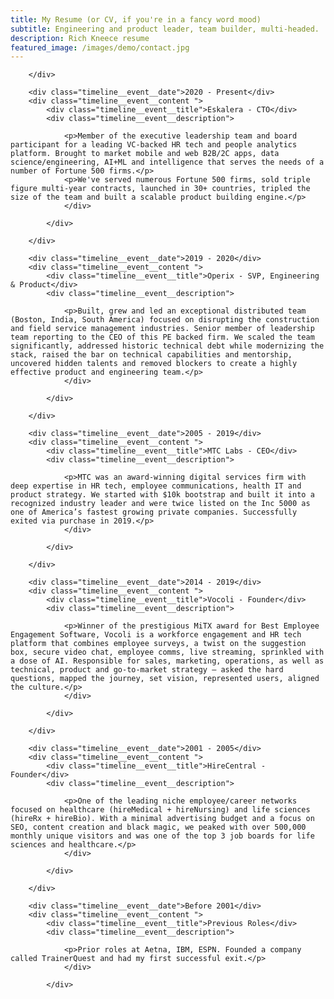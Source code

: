 ```yaml
---
title: My Resume (or CV, if you're in a fancy word mood)
subtitle: Engineering and product leader, team builder, multi-headed.
description: Rich Kneece resume
featured_image: /images/demo/contact.jpg
---
```


<!-- begin timeline -->
<div class="timeline">
	
<!-- begin first event -->
<div class="timeline__event  animated fadeInUp delay-3s timeline__event--type1">
		<div class="timeline__event__icon ">
			<!-- <i class="lni-sport"></i>-->

		</div>  

		<div class="timeline__event__date">2020 - Present</div>  
		<div class="timeline__event__content ">
			<div class="timeline__event__title">Eskalera - CTO</div>    
			<div class="timeline__event__description">
				
				<p>Member of the executive leadership team and board participant for a leading VC-backed HR tech and people analytics platform. Brought to market mobile and web B2B/2C apps, data science/engineering, AI+ML and intelligence that serves the needs of a number of Fortune 500 firms.</p>
				<p>We've served numerous Fortune 500 firms, sold triple figure multi-year contracts, launched in 30+ countries, tripled the size of the team and built a scalable product building engine.</p>
      			</div>

    		</div>

</div>
<!-- end first event -->


<!-- begin second event -->
<div class="timeline__event  animated fadeInUp delay-3s timeline__event--type2">
		<div class="timeline__event__icon ">
			<!-- <i class="lni-sport"></i>-->

		</div>  

		<div class="timeline__event__date">2019 - 2020</div>  
		<div class="timeline__event__content ">
			<div class="timeline__event__title">Operix - SVP, Engineering & Product</div>    
			<div class="timeline__event__description">
				
				<p>Built, grew and led an exceptional distributed team (Boston, India, South America) focused on disrupting the construction and field service management industries. Senior member of leadership team reporting to the CEO of this PE backed firm. We scaled the team significantly, addressed historic technical debt while modernizing the stack, raised the bar on technical capabilities and mentorship, uncovered hidden talents and removed blockers to create a highly effective product and engineering team.</p>
      			</div>

    		</div>

</div>
<!-- end second event -->

<!-- begin third event -->

<!-- end third event -->

<!-- begin fourth event -->

<div class="timeline__event  animated fadeInUp delay-3s timeline__event--type3">
		<div class="timeline__event__icon ">
			<!-- <i class="lni-sport"></i>-->

		</div>  

		<div class="timeline__event__date">2005 - 2019</div>  
		<div class="timeline__event__content ">
			<div class="timeline__event__title">MTC Labs - CEO</div>    
			<div class="timeline__event__description">
				
				<p>MTC was an award-winning digital services firm with deep expertise in HR tech, employee communications, health IT and product strategy. We started with $10k bootstrap and built it into a recognized industry leader and were twice listed on the Inc 5000 as one of America’s fastest growing private companies. Successfully exited via purchase in 2019.</p>
      			</div>

    		</div>

</div>

<!-- end fourth event -->


<!-- begin fifth event -->
<div class="timeline__event  animated fadeInUp delay-3s timeline__event--type1">
		<div class="timeline__event__icon ">
			<!-- <i class="lni-sport"></i>-->

		</div>  

		<div class="timeline__event__date">2014 - 2019</div>  
		<div class="timeline__event__content ">
			<div class="timeline__event__title">Vocoli - Founder</div>    
			<div class="timeline__event__description">
				
				<p>Winner of the prestigious MiTX award for Best Employee Engagement Software, Vocoli is a workforce engagement and HR tech platform that combines employee surveys, a twist on the suggestion box, secure video chat, employee comms, live streaming, sprinkled with a dose of AI. Responsible for sales, marketing, operations, as well as technical, product and go-to-market strategy — asked the hard questions, mapped the journey, set vision, represented users, aligned the culture.</p>
      			</div>

    		</div>

</div>
<!-- end fifth event -->

<!-- begin sixth event -->
<div class="timeline__event  animated fadeInUp delay-3s timeline__event--type2">
		<div class="timeline__event__icon ">
			<!-- <i class="lni-sport"></i>-->

		</div>  

		<div class="timeline__event__date">2001 - 2005</div>  
		<div class="timeline__event__content ">
			<div class="timeline__event__title">HireCentral - Founder</div>    
			<div class="timeline__event__description">
				
				<p>One of the leading niche employee/career networks focused on healthcare (hireMedical + hireNursing) and life sciences (hireRx + hireBio). With a minimal advertising budget and a focus on SEO, content creation and black magic, we peaked with over 500,000 monthly unique visitors and was one of the top 3 job boards for life sciences and healthcare.</p>
    			</div>

    		</div>

</div>
<!-- end sixth event -->

<!-- begin seventh event -->
<div class="timeline__event  animated fadeInUp delay-3s timeline__event--type3">
		<div class="timeline__event__icon ">
			<!-- <i class="lni-sport"></i>-->

		</div>  

		<div class="timeline__event__date">Before 2001</div>  
		<div class="timeline__event__content ">
			<div class="timeline__event__title">Previous Roles</div>    
			<div class="timeline__event__description">
				
				<p>Prior roles at Aetna, IBM, ESPN. Founded a company called TrainerQuest and had my first successful exit.</p>
    			</div>

    		</div>

</div>
<!-- end seventh event -->

<!-- end timeline -->
</div>
